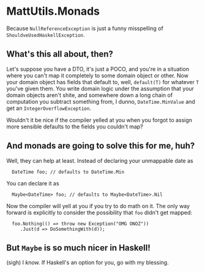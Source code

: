 # MattUtils.Monads

Because `NullReferenceException` is just a funny misspelling of
`ShouldveUsedHaskellException`.

## What's this all about, then?

Let's suppose you have a DTO, it's just a POCO, and you're in a
situation where you can't map it completely to some domain object or
other. Now your domain object has fields that default to, well,
`default(T)` for whatever `T` you've given them.  You write domain logic
under the assumption that your domain objects aren't shite, and
somewhere down a long chain of computation you subtract something from,
I dunno, `DateTime.MinValue` and get an `IntegerOverflowException`.

Wouldn't it be nice if the compiler yelled at you when you forgot to
assign more sensible defaults to the fields you couldn't map?

## And monads are going to solve this for me, huh?

Well, they can help at least. Instead of declaring your unmappable date
as

```
  DateTime foo; // defaults to DateTime.Min
```

You can declare it as

```
  Maybe<DateTime> foo; // defaults to Maybe<DateTime>.Nil
```

Now the compiler will yell at you if you try to do math on it. The only
way forward is explicitly to consider the possibility that `foo` didn't
get mapped:

```
  foo.Nothing(() => throw new Exception("OMG ONOZ"))
     .Just(d => DoSomethingWith(d));
```

## But `Maybe` is so much nicer in Haskell!

(sigh) I _know._ If Haskell's an option for you, go with my blessing.
